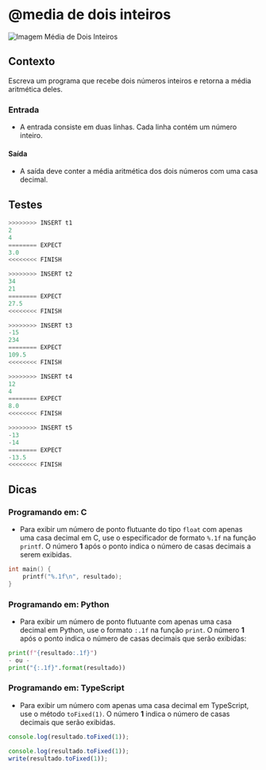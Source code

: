 # @media de dois inteiros

![Imagem Média de Dois Inteiros](cover.jpg)

## Contexto

Escreva um programa que recebe dois números inteiros e retorna a média aritmética
deles.

### Entrada

- A entrada consiste em duas linhas. Cada linha contém um número inteiro.

#### Saída

- A saída deve conter a média aritmética dos dois números com uma casa decimal.

## Testes

```py
>>>>>>>> INSERT t1
2
4
======== EXPECT
3.0
<<<<<<<< FINISH
```

```py
>>>>>>>> INSERT t2
34
21
======== EXPECT
27.5
<<<<<<<< FINISH
```

```py
>>>>>>>> INSERT t3
-15
234
======== EXPECT
109.5
<<<<<<<< FINISH
```

```py
>>>>>>>> INSERT t4
12
4
======== EXPECT
8.0
<<<<<<<< FINISH
```

```py
>>>>>>>> INSERT t5
-13
-14
======== EXPECT
-13.5
<<<<<<<< FINISH
```

## Dicas

### Programando em: C

- Para exibir um número de ponto flutuante do tipo `float` com apenas uma casa decimal em C, use o especificador de formato `%.1f` na função `printf`. O número **1** após o ponto indica o número de casas decimais a serem exibidas.

```c
int main() {
    printf("%.1f\n", resultado);
}
```

### Programando em: Python

- Para exibir um número de ponto flutuante com apenas uma casa decimal em Python, use o formato `:.1f` na função `print`. O número **1** após o ponto indica o número de casas decimais que serão exibidas:

```py
print(f"{resultado:.1f}")
- ou -
print("{:.1f}".format(resultado))
```

### Programando em: TypeScript

- Para exibir um número com apenas uma casa decimal em TypeScript, use o método `toFixed(1)`. O número **1** indica o número de casas decimais que serão exibidas.

```ts
console.log(resultado.toFixed(1)); 
```

```ts
console.log(resultado.toFixed(1)); 
write(resultado.toFixed(1));
```
